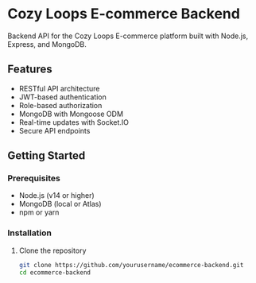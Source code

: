 # Cozy Loops E-commerce Backend

Backend API for the Cozy Loops E-commerce platform built with Node.js, Express, and MongoDB.

## Features

- RESTful API architecture
- JWT-based authentication
- Role-based authorization
- MongoDB with Mongoose ODM
- Real-time updates with Socket.IO
- Secure API endpoints

## Getting Started

### Prerequisites

- Node.js (v14 or higher)
- MongoDB (local or Atlas)
- npm or yarn

### Installation

1. Clone the repository
   ```bash
   git clone https://github.com/yourusername/ecommerce-backend.git
   cd ecommerce-backend